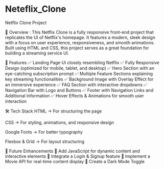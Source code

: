 # Neteflix_Clone
Netflix Clone Project


📌 Overview :
This Netflix Clone is a fully responsive front-end project that replicates the UI of Netflix's homepage. It features a modern, sleek design with a focus on user experience, responsiveness, and smooth animations. Built using HTML and CSS, this project serves as a great foundation for building a streaming service UI.

🚀 Features
✅ Landing Page UI closely resembling Netflix
✅ Fully Responsive Design (optimized for mobile, tablet, and desktop)
✅ Hero Section with an eye-catching subscription prompt
✅ Multiple Feature Sections explaining key streaming functionalities
✅ Background Image with Overlay Effect for an immersive experience
✅ FAQ Section with interactive dropdowns
✅ Navigation Bar with Logo and Buttons
✅ Footer with Navigation Links and Additional Information
✅ Hover Effects & Animations for smooth user interaction

🛠️ Tech Stack
HTML → For structuring the page

CSS → For styling, animations, and responsive design

Google Fonts → For better typography

Flexbox & Grid → For layout structuring

🎯 Future Enhancements
🚀 Add JavaScript for dynamic content and interactive elements
🚀 Integrate a Login & Signup feature
🚀 Implement a Movie API for real-time content display
🚀 Create a Dark Mode Toggle

